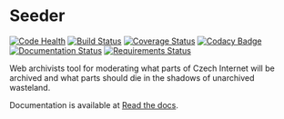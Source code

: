 Seeder
======

[![Code Health](https://landscape.io/github/WebarchivCZ/Seeder/master/landscape.svg?style=flat)](https://landscape.io/github/WebarchivCZ/Seeder/master)
[![Build Status](https://travis-ci.org/WebArchivCZ/Seeder.svg?branch=master)](https://travis-ci.org/WebArchivCZ/Seeder)
[![Coverage Status](https://coveralls.io/repos/github/WebArchivCZ/Seeder/badge.svg?branch=master)](https://coveralls.io/github/WebArchivCZ/Seeder?branch=master)
[![Codacy Badge](https://api.codacy.com/project/badge/Grade/2304c3d9dce54c099c149d3ef7991be1)](https://www.codacy.com/app/visgean/Seeder)
[![Documentation Status](https://readthedocs.org/projects/seeder/badge/?version=latest)](https://seeder.readthedocs.org/en/latest/)
[![Requirements Status](https://requires.io/github/WebArchivCZ/Seeder/requirements.svg?branch=master)](https://requires.io/github/WebArchivCZ/Seeder/requirements/?branch=master)


Web archivists tool for moderating what parts of Czech Internet will be 
archived and what parts should die in the shadows of unarchived wasteland.

Documentation is available at [Read the docs](http://seeder.readthedocs.org/en/latest/).
